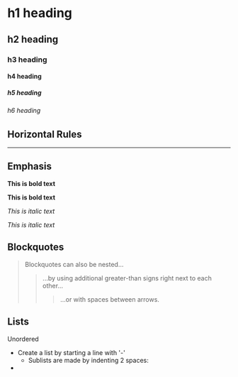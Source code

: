 # h1 heading
## h2 heading
### h3 heading
#### h4 heading
##### h5 heading
###### h6 heading


## Horizontal Rules

__________


## Emphasis

**This is bold text**

__This is bold text__

*This is italic text*

_This is italic text_




## Blockquotes

> Blockquotes can also be nested...
> > ...by using additional greater-than signs right next to each other...
>  >  > ...or with spaces between arrows.



## Lists

Unordered
 + Create a list by starting a line with '-'
    + Sublists are made by indenting 2 spaces:
  +   
